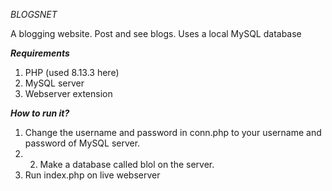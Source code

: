 *BLOGSNET*  



      
A blogging website. Post and see blogs. Uses a local MySQL database    



      
***Requirements***
1. PHP (used 8.13.3 here)
2. MySQL server
3. Webserver extension


       
***How to run it?***
1. Change the username and password in conn.php to your username and password of MySQL server.
2. 2. Make a database called blol on the server.
3. Run index.php on live webserver
